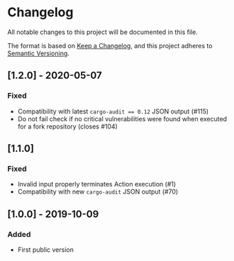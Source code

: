 # Changelog

All notable changes to this project will be documented in this file.

The format is based on [Keep a Changelog](https://keepachangelog.com/en/1.0.0/),
and this project adheres to [Semantic Versioning](https://semver.org/spec/v2.0.0.html).

## [1.2.0] - 2020-05-07

### Fixed

- Compatibility with latest `cargo-audit == 0.12` JSON output (#115) 
- Do not fail check if no critical vulnerabilities were found when executed for a fork repository (closes #104)

## [1.1.0]

### Fixed

- Invalid input properly terminates Action execution (#1)
- Compatibility with new `cargo-audit` JSON output (#70)

## [1.0.0] - 2019-10-09

### Added

- First public version

